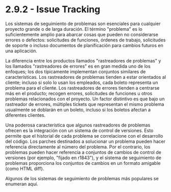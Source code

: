 # 2.9.2 - Issue Tracking

Los sistemas de seguimiento de problemas son esenciales para cualquier proyecto grande o de larga duración. El término "problema" es lo suficientemente amplio para abarcar cosas que pueden no considerarse errores o defectos: solicitudes de funciones, órdenes de trabajo, solicitudes de soporte o incluso documentos de planificación para cambios futuros en una aplicación.

La diferencia entre los productos llamados "rastreadores de problemas" y los llamados "rastreadores de errores" es en gran medida uno de los enfoques; los dos típicamente implementan conjuntos similares de características. Los rastreadores de problemas tienden a estar orientados al cliente; incluso si solo lo usan los empleados, cada boleto representa un problema para el cliente. Los rastreadores de errores tienden a centrarse más en el producto; recogen errores, solicitudes de funciones u otros problemas relacionados con el proyecto. Un factor distintivo es que bajo un rastreador de errores, múltiples tickets que representan el mismo problema usualmente se doblarán en un boleto, incluso si los boletos afectan a diferentes clientes.

Una poderosa característica que algunos rastreadores de problemas ofrecen es la integración con un sistema de control de versiones. Esto permite que el historial de cada problema se correlacione con el desarrollo del código. Los parches destinados a solucionar un problema pueden hacer referencia directamente al número del problema. Por el contrario, los problemas pueden hacer referencia a conjuntos de cambios de control de versiones \(por ejemplo, "fijado en r1843"\), y el sistema de seguimiento de problemas proporciona los conjuntos de cambios en un formato amigable \(como HTML diff\).

Algunos de los sistemas de seguimiento de problemas más populares se enumeran aquí.



